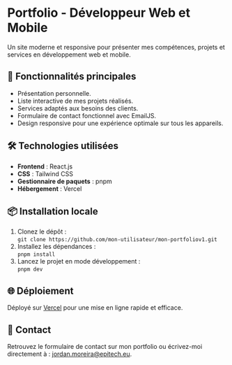 # Portfolio - Développeur Web et Mobile

Un site moderne et responsive pour présenter mes compétences, projets et services en développement web et mobile.

## 🚀 Fonctionnalités principales

- Présentation personnelle.
- Liste interactive de mes projets réalisés.
- Services adaptés aux besoins des clients.
- Formulaire de contact fonctionnel avec EmailJS.
- Design responsive pour une expérience optimale sur tous les appareils.

## 🛠️ Technologies utilisées

- **Frontend** : React.js
- **CSS** : Tailwind CSS
- **Gestionnaire de paquets** : pnpm
- **Hébergement** : Vercel

## 📦 Installation locale

1. Clonez le dépôt :  
   `git clone https://github.com/mon-utilisateur/mon-portfoliov1.git`
2. Installez les dépendances :  
   `pnpm install`
3. Lancez le projet en mode développement :  
   `pnpm dev`

## 🌐 Déploiement

Déployé sur [Vercel](https://vercel.com/) pour une mise en ligne rapide et efficace.

## 📧 Contact

Retrouvez le formulaire de contact sur mon portfolio ou écrivez-moi directement à : [jordan.moreira@epitech.eu](mailto:jordan.moreira@epitech.eu).
